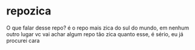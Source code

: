 # repozica

O que falar desse repo? é o repo mais zica do sul do mundo, em nenhum outro lugar vc vai achar algum repo tão zica quanto esse, é sério, eu já procurei cara
